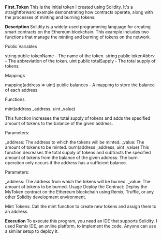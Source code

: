 **First_Token**
This is the initial token I created using Solidity. It's a straightforward example demonstrating how contracts operate, along with the processes of minting and burning tokens.

**Description**
Solidity is a widely-used programming language for creating smart contracts on the Ethereum blockchain. This example includes two functions that manage the minting and burning of tokens on the network.

Public Variables

string public tokenName - The name of the token.
string public tokenAbbrv - The abbreviation of the token.
uint public totalSupply - The total supply of tokens.

Mappings

mapping(address => uint) public balances - A mapping to store the balance of each address.

Functions

mint(address _address, uint _value)

This function increases the total supply of tokens and adds the specified amount of tokens to the balance of the given address.

Parameters:

_address: The address to which the tokens will be minted.
_value: The amount of tokens to be minted.
burn(address _address, uint _value)
This function decreases the total supply of tokens and subtracts the specified amount of tokens from the balance of the given address. The burn operation only occurs if the address has a sufficient balance.

Parameters:

_address: The address from which the tokens will be burned.
_value: The amount of tokens to be burned.
Usage
Deploy the Contract: Deploy the MyToken contract on the Ethereum blockchain using Remix, Truffle, or any other Solidity development environment.

Mint Tokens: Call the mint function to create new tokens and assign them to an address.

**Execution**
To execute this program, you need an IDE that supports Solidity. I used Remix IDE, an online platform, to implement the code. Anyone can use a similar setup to deploy it.
